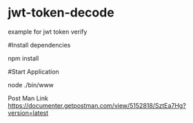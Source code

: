 # jwt-token-decode
example for jwt token verify

#Install dependencies

npm install

#Start Application

node ./bin/www


Post Man Link
https://documenter.getpostman.com/view/5152818/SztEa7Hg?version=latest
